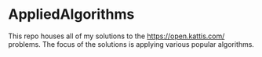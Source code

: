# AppliedAlgorithms
This repo houses all of my solutions to the https://open.kattis.com/ problems. The focus of the solutions is applying various popular algorithms. 
